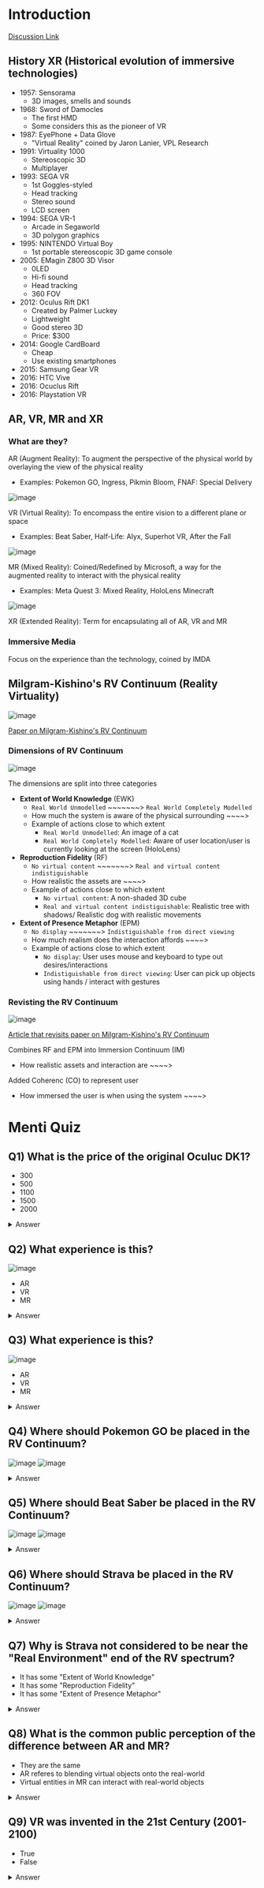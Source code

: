 # Introduction
[Discussion Link](https://github.com/orgs/sit-dia/discussions/1)

## History XR (Historical evolution of immersive technologies)
- 1957: Sensorama
  - 3D images, smells and sounds
- 1968: Sword of Damocles
  - The first HMD
  - Some considers this as the pioneer of VR
- 1987: EyePhone + Data Glove
  - "Virtual Reality" coined by Jaron Lanier, VPL Research
- 1991: Virtuality 1000
  - Stereoscopic 3D
  - Multiplayer
- 1993: SEGA VR
  - 1st Goggles-styled
  - Head tracking
  - Stereo sound
  - LCD screen
- 1994: SEGA VR-1
  - Arcade in Segaworld
  - 3D polygon graphics
- 1995: NINTENDO Virtual Boy
  - 1st portable stereoscopic 3D game console
- 2005: EMagin Z800 3D Visor
  - 0LED
  - Hi-fi sound
  - Head tracking
  - 360 FOV
- 2012: Oculus Rift DK1
  - Created by Palmer Luckey
  - Lightweight
  - Good stereo 3D
  - Price: $300
- 2014: Google CardBoard
  - Cheap
  - Use existing smartphones
- 2015: Samsung Gear VR
- 2016: HTC Vive
- 2016: Ocuclus Rift
- 2016: Playstation VR


## AR, VR, MR and XR
### What are they?
AR (Augment Reality): To augment the perspective of the physical world by overlaying the view of the physical reality
- Examples: Pokemon GO, Ingress, Pikmin Bloom, FNAF: Special Delivery

![image](https://github.com/TobyIO0085/VRNotes/assets/76524945/7c16f947-fddb-40ff-a16d-5a3ed2842257)

VR (Virtual Reality): To encompass the entire vision to a different plane or space
- Examples: Beat Saber, Half-Life: Alyx, Superhot VR, After the Fall

![image](https://github.com/TobyIO0085/VRNotes/assets/76524945/2daa3ff2-7bb2-4ccd-b0fe-7424817378df)

MR (Mixed Reality): Coined/Redefined by Microsoft, a way for the augmented reality to interact with the physical reality
- Examples: Meta Quest 3: Mixed Reality, HoloLens Minecraft

![image](https://github.com/TobyIO0085/VRNotes/assets/76524945/08e2786d-3a05-4649-9cb2-a8c6396549ce)

XR (Extended Reality): Term for encapsulating all of AR, VR and MR

### Immersive Media
Focus on the experience than the technology, coined by IMDA


## Milgram-Kishino's RV Continuum (Reality Virtuality)
![image](https://github.com/TobyIO0085/VRNotes/assets/76524945/465d8bf2-3619-4806-9cd1-dc5faf4f12e8)

[Paper on Milgram-Kishino's RV Continuum](https://doi.org/10.1117/12.197321)

### Dimensions of RV Continuum
![image](https://github.com/TobyIO0085/VRNotes/assets/76524945/17d511e2-a025-452b-a7d9-f7b9dbc3ea27)

The dimensions are split into three categories
- **Extent of World Knowledge** (EWK)
  - `Real World Unmodelled` ~~~~~~~> `Real World Completely Modelled`
  - How much the system is aware of the physical surrounding  ~~~~>
  - Example of actions close to which extent
    - `Real World Unmodelled`: An image of a cat
    - `Real World Completely Modelled`: Aware of user location/user is currently looking at the screen (HoloLens)
- **Reproduction Fidelity** (RF)
  - `No virtual content` ~~~~~~~> `Real and virtual content indistiguishable`
  - How realistic the assets are  ~~~~>
  - Example of actions close to which extent
    - `No virtual content`: A non-shaded 3D cube
    - `Real and virtual content indistiguishable`: Realistic tree with shadows/ Realistic dog with realistic movements
- **Extent of Presence Metaphor** (EPM)
  - `No display` ~~~~~~~> `Indistiguishable from direct viewing`
  - How much realism does the interaction affords ~~~~>
  - Example of actions close to which extent
    - `No display`: User uses mouse and keyboard to type out desires/interactions
    - `Indistiguishable from direct viewing`: User can pick up objects using hands / interact with gestures

### Revisting the RV Continuum
![image](https://github.com/TobyIO0085/VRNotes/assets/76524945/7cc7fa13-8409-4d80-b2f2-9dfc5c4d7eb5)

[Article that revisits paper on Milgram-Kishino's RV Continuum](https://doi.org/10.3389/frvir.2021.647997)

Combines RF and EPM into Immersion Continuum (IM)
- How realistic assets and interaction are ~~~~>

Added Coherenc (CO) to represent user
- How immersed the user is when using the system ~~~~>


# Menti Quiz
## Q1) What is the price of the original Oculuc DK1?
- 300
- 500
- 1100
- 1500
- 2000

<details>
  <summary>Answer</summary>  
  [300]

  History-based.
</details>

## Q2) What experience is this?
![image](https://github.com/TobyIO0085/VRNotes/assets/76524945/1e44de9a-24c6-41fa-b60e-282c30073450)

- AR
- VR
- MR

<details>
  <summary>Answer</summary>  
  [AR]

  Self Explanatory.
</details>

## Q3) What experience is this?
![image](https://github.com/TobyIO0085/VRNotes/assets/76524945/f0e5444d-f633-4d52-9f19-317543837ed3)

- AR
- VR
- MR

<details>
  <summary>Answer</summary>  
  [MR]

  Self Explanatory.
</details>

## Q4) Where should Pokemon GO be placed in the RV Continuum?
![image](https://github.com/TobyIO0085/VRNotes/assets/76524945/7c16f947-fddb-40ff-a16d-5a3ed2842257)
![image](https://github.com/TobyIO0085/VRNotes/assets/76524945/6ad8856e-12c6-4763-bfaf-687e4854a272)

<details>
  <summary>Answer</summary>  
  [B]

  Basing off the real-world environment, closer to Real World.
</details>

## Q5) Where should Beat Saber be placed in the RV Continuum?
![image](https://github.com/TobyIO0085/VRNotes/assets/76524945/2daa3ff2-7bb2-4ccd-b0fe-7424817378df)
![image](https://github.com/TobyIO0085/VRNotes/assets/76524945/6ad8856e-12c6-4763-bfaf-687e4854a272)

<details>
  <summary>Answer</summary>  
  [D] or [E]

  No real-world environment, can be arguable it is not entirely virtual.
  Theory-wise, cannot be entirely virtual since it tracks your hands and user can slightly see real world through gaps in goggles.
</details>

## Q6) Where should Strava be placed in the RV Continuum?
![image](https://github.com/TobyIO0085/VRNotes/assets/76524945/3206420f-3e84-414a-9048-b58602b154d9)
![image](https://github.com/TobyIO0085/VRNotes/assets/76524945/6ad8856e-12c6-4763-bfaf-687e4854a272)

<details>
  <summary>Answer</summary>  
  [B]

  Closer to reality since it tracks user location.
  Not entirely real since ...[Question is below].
</details>

## Q7) Why is Strava not considered to be near the "Real Environment" end of the RV spectrum?
- It has some "Extent of World Knowledge"
- It has some "Reproduction Fidelity"
- It has some "Extent of Presence Metaphor"

<details>
  <summary>Answer</summary>  
  [It has some "Extent of World Knowledge"]

  It is trying to gather data from the real world.
  And the higher the "Extent of World Knowledge", the more virtual it is.
</details>

## Q8) What is the common public perception of the difference between AR and MR?
- They are the same
- AR referes to blending virtual objects onto the real-world
- Virtual entities in MR can interact with real-world objects

<details>
  <summary>Answer</summary>  
  [Virtual entities in MR can interact with real-world objects]

  Coined by Microsoft, that MR can interact with real-world objects.
  Showcases HoloLens as MR hardware.
  ![image](https://github.com/TobyIO0085/VRNotes/assets/76524945/5cf7b722-3f4c-41fc-8972-9387153566ee)

</details>

## Q9) VR was invented in the 21st Century (2001-2100)
- True
- False

<details>
  <summary>Answer</summary>  
  [False]

  Started around 1957 Sensorama and 1968 Sword of Damocles.

</details>
